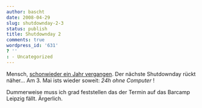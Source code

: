 ```yaml
---
author: bascht
date: 2008-04-29
slug: shutdownday-2-3
status: publish
title: Shutdownday 2
comments: true
wordpress_id: '631'
? ''
: - Uncategorized
---
```


Mensch,
[schonwieder ein Jahr vergangen](/blog/2007/03/23/shutdownday/).
Der nächste Shutdownday rückt näher... Am 3. Mai ists wieder
soweit: *24h ohne Computer* !

Dummerweise muss ich grad feststellen das der Termin auf das
Barcamp Leipzig fällt. Ärgerlich.



